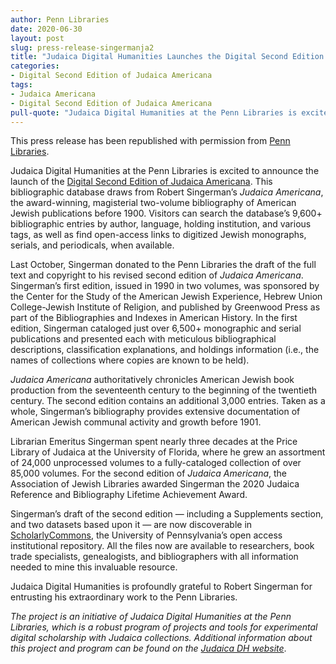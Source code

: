 ```yaml
---
author: Penn Libraries
date: 2020-06-30
layout: post
slug: press-release-singermanja2
title: "Judaica Digital Humanities Launches the Digital Second Edition of Judaica Americana"
categories:
- Digital Second Edition of Judaica Americana 
tags:
- Judaica Americana
- Digital Second Edition of Judaica Americana 
pull-quote: "Judaica Digital Humanities at the Penn Libraries is excited to announce the launch of the Digital Second Edition of Judaica Americana. "
---
```


This press release has been republished with permission from [Penn Libraries](https://www.library.upenn.edu/blogs/libraries-news/judaica-digital-humanities-launches-digital-second-edition-judaica-americana). 

Judaica Digital Humanities at the Penn Libraries is excited to announce the launch of the [Digital Second Edition of Judaica Americana](https://singermanja2.exhibits.library.upenn.edu/). This bibliographic database draws from Robert Singerman’s *Judaica Americana*, the award-winning, magisterial two-volume bibliography of American Jewish publications before 1900. Visitors can search the database’s 9,600+ bibliographic entries by author, language, holding institution, and various tags, as well as find open-access links to digitized Jewish monographs, serials, and periodicals, when available.

Last October, Singerman donated to the Penn Libraries the draft of the full text and copyright to his revised second edition of *Judaica Americana*. Singerman’s first edition, issued in 1990 in two volumes, was sponsored by the Center for the Study of the American Jewish Experience, Hebrew Union College-Jewish Institute of Religion, and published by Greenwood Press as part of the Bibliographies and Indexes in American History. In the first edition, Singerman cataloged just over 6,500+ monographic and serial publications and presented each with meticulous bibliographical descriptions, classification explanations, and holdings information (i.e., the names of collections where copies are known to be held). 

*Judaica Americana* authoritatively chronicles American Jewish book production from the seventeenth century to the beginning of the twentieth century. The second edition contains an additional 3,000 entries. Taken as a whole, Singerman’s bibliography provides extensive documentation of American Jewish communal activity and growth before 1901.

Librarian Emeritus Singerman spent nearly three decades at the Price Library of Judaica at the University of Florida, where he grew an assortment of 24,000 unprocessed volumes to a fully-cataloged collection of over 85,000 volumes. For the second edition of *Judaica Americana*, the Association of Jewish Libraries awarded Singerman the 2020 Judaica Reference and Bibliography Lifetime Achievement Award. 

Singerman’s draft of the second edition — including a Supplements section, and two datasets based upon it — are now discoverable in [ScholarlyCommons](https://repository.upenn.edu/judaica_americana/), the University of Pennsylvania’s open access institutional repository. All the files now are available to researchers, book trade specialists, genealogists, and bibliographers with all information needed to mine this invaluable resource. 

Judaica Digital Humanities is profoundly grateful to Robert Singerman for entrusting his extraordinary work to the Penn Libraries.

*The project is an initiative of Judaica Digital Humanities at the Penn Libraries, which is a robust program of projects and tools for experimental digital scholarship with Judaica collections. Additional information about this project and program can be found on the [Judaica DH website](https://judaicadh.library.upenn.edu/work/judaica-americana/)*.

